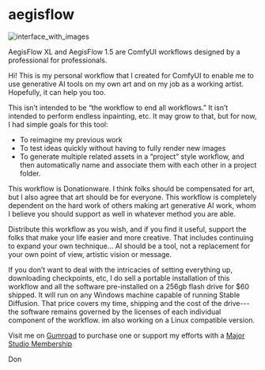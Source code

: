 # aegisflow
![interface_with_images](https://github.com/aegis72/aegisflow/assets/118572301/401984c4-293d-46e0-be12-9b1894c27f1c)


AegisFlow XL and AegisFlow 1.5 are ComfyUI workflows designed by a professional for professionals.

Hi! This is my personal workflow that I created for ComfyUI to enable me to use generative AI tools on my own art and on my job as a working artist. 
Hopefully, it can help you too.

This isn’t intended to be “the workflow to end all workflows.” It isn’t intended to perform endless inpainting, etc. It may grow to that, but for now, I had simple goals for this tool:

+ To reimagine my previous work
+ To test ideas quickly without having to fully render new images
+ To generate multiple related assets in a ”project” style workflow, and then automatically name and associate them with each other in a project folder.

This workflow is Donationware. I think folks should be compensated for art, but I also agree that art should be for everyone. This workflow is completely dependent on the hard work of others making art generative AI work, whom I believe you should support as well in whatever method you are able. 

Distribute this workflow as you wish, and if you find it useful, support the folks that make your life easier and more creative. That includes continuing to expand your own technique... AI should be a tool, not a replacement for your own point of view, artistic vision or message.

If you don’t want to deal with the intricacies of setting everything up, downloading checkpoints, etc, I do sell a portable installation of this workflow  and all the software pre-installed on a 256gb flash drive for $60 shipped. It will run on any Windows machine capable of running Stable Diffusion. That price covers my time, shipping and the cost of the drive---the software remains governed by the licenses of each individual component of the workflow. im also working on a Linux compatible version.

Visit me on [Gumroad](https://majorstudio.gumroad.com/l/aegisflowUSB) to purchase one or support my efforts with a [Major Studio Membership](https://majorstudio.gumroad.com/l/members)


Don


